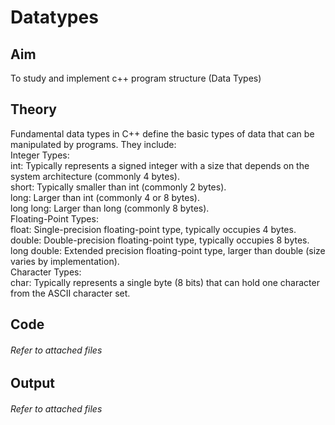 # Datatypes
## Aim
To study and implement c++ program structure (Data Types)
## Theory
<BODY>
Fundamental data types in C++ define the basic types of data that can be manipulated by programs. They include:  <br>
Integer Types:  <br>
int: Typically represents a signed integer with a size that depends on the system architecture (commonly 4 bytes).<br>  
short: Typically smaller than int (commonly 2 bytes).  <br>
long: Larger than int (commonly 4 or 8 bytes).  <br>
long long: Larger than long (commonly 8 bytes).  <br>
Floating-Point Types:  <br>
float: Single-precision floating-point type, typically occupies 4 bytes.<br>  
double: Double-precision floating-point type, typically occupies 8 bytes.  <br>
long double: Extended precision floating-point type, larger than double (size varies by implementation).<br>  
Character Types:  <br>
char: Typically represents a single byte (8 bits) that can hold one character from the ASCII character set.<br>  
</BODY>
<h2>Code</h2>
<h6>Refer to attached files</h6>
<h2>Output</h2>
<h6>Refer to attached files</h6>
